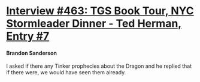 # [Interview #463: TGS Book Tour, NYC Stormleader Dinner - Ted Herman, Entry #7](https://www.theoryland.com/intvmain.php?i=463#7)

#### Brandon Sanderson

I asked if there any Tinker prophecies about the Dragon and he replied that if there were, we would have seen them already.

